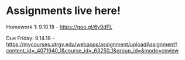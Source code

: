 # Assignments live here!

Homework 1: 9.10.18 - https://goo.gl/6y9dFL
 
 Due Friday: 9.14.18 - https://mycourses.utrgv.edu/webapps/assignment/uploadAssignment?content_id=_4071940_1&course_id=_63250_1&group_id=&mode=cpview
